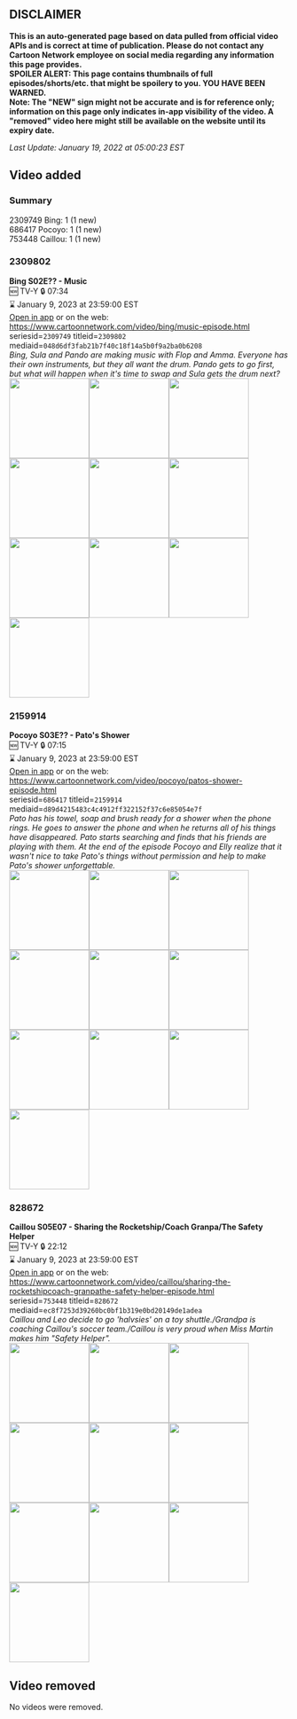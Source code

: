 ## DISCLAIMER
**This is an auto-generated page based on data pulled from official video APIs and is correct at time of publication. Please do not contact any Cartoon Network employee on social media regarding any information this page provides.**  
**SPOILER ALERT: This page contains thumbnails of full episodes/shorts/etc. that might be spoilery to you. YOU HAVE BEEN WARNED.**  
**Note: The "NEW" sign might not be accurate and is for reference only; information on this page only indicates in-app visibility of the video. A "removed" video here might still be available on the website until its expiry date.**  

_Last Update: January 19, 2022 at 05:00:23 EST_
## Video added
### Summary
2309749 Bing: 1 (1 new)  
686417 Pocoyo: 1 (1 new)  
753448 Caillou: 1 (1 new)  
### 2309802
**Bing S02E?? - Music**  
🆕 TV-Y 🔒 07:34  
⌛ January 9, 2023 at 23:59:00 EST  
[Open in app](https://cnvideo.sercomkc.org/redirector.html?type=cnapp&seriesid=1000000000093702&titleid=2309802&mediaid=048d6df3fab21b7f40c18f14a5b0f9a2ba0b6208) or on the web: https://www.cartoonnetwork.com/video/bing/music-episode.html  
seriesid=`2309749` titleid=`2309802` mediaid=`048d6df3fab21b7f40c18f14a5b0f9a2ba0b6208`  
_Bing, Sula and Pando are making music with Flop and Amma. Everyone has their own instruments, but they all want the drum. Pando gets to go first, but what will happen when it's time to swap and Sula gets the drum next?_  
<a href="https://s3.amazonaws.com/cartoonorchestrator/2309802_001_1280x720.jpg"><img src="https://s3.amazonaws.com/cartoonorchestrator/2309802_001_640x360.jpg" height="144px" /></a><a href="https://s3.amazonaws.com/cartoonorchestrator/2309802_002_1280x720.jpg"><img src="https://s3.amazonaws.com/cartoonorchestrator/2309802_002_640x360.jpg" height="144px" /></a><a href="https://s3.amazonaws.com/cartoonorchestrator/2309802_003_1280x720.jpg"><img src="https://s3.amazonaws.com/cartoonorchestrator/2309802_003_640x360.jpg" height="144px" /></a><a href="https://s3.amazonaws.com/cartoonorchestrator/2309802_004_1280x720.jpg"><img src="https://s3.amazonaws.com/cartoonorchestrator/2309802_004_640x360.jpg" height="144px" /></a><a href="https://s3.amazonaws.com/cartoonorchestrator/2309802_005_1280x720.jpg"><img src="https://s3.amazonaws.com/cartoonorchestrator/2309802_005_640x360.jpg" height="144px" /></a><a href="https://s3.amazonaws.com/cartoonorchestrator/2309802_006_1280x720.jpg"><img src="https://s3.amazonaws.com/cartoonorchestrator/2309802_006_640x360.jpg" height="144px" /></a><a href="https://s3.amazonaws.com/cartoonorchestrator/2309802_007_1280x720.jpg"><img src="https://s3.amazonaws.com/cartoonorchestrator/2309802_007_640x360.jpg" height="144px" /></a><a href="https://s3.amazonaws.com/cartoonorchestrator/2309802_008_1280x720.jpg"><img src="https://s3.amazonaws.com/cartoonorchestrator/2309802_008_640x360.jpg" height="144px" /></a><a href="https://s3.amazonaws.com/cartoonorchestrator/2309802_009_1280x720.jpg"><img src="https://s3.amazonaws.com/cartoonorchestrator/2309802_009_640x360.jpg" height="144px" /></a><a href="https://s3.amazonaws.com/cartoonorchestrator/2309802_010_1280x720.jpg"><img src="https://s3.amazonaws.com/cartoonorchestrator/2309802_010_640x360.jpg" height="144px" /></a>
### 2159914
**Pocoyo S03E?? - Pato's Shower**  
🆕 TV-Y 🔒 07:15  
⌛ January 9, 2023 at 23:59:00 EST  
[Open in app](https://cnvideo.sercomkc.org/redirector.html?type=cnapp&seriesid=1000000000093702&titleid=2159914&mediaid=d89d4215483c4c4912ff322152f37c6e85054e7f) or on the web: https://www.cartoonnetwork.com/video/pocoyo/patos-shower-episode.html  
seriesid=`686417` titleid=`2159914` mediaid=`d89d4215483c4c4912ff322152f37c6e85054e7f`  
_Pato has his towel, soap and brush ready for a shower when the phone rings. He goes to answer the phone and when he returns all of his things have disappeared. Pato starts searching and finds that his friends are playing with them. At the end of the episode Pocoyo and Elly realize that it wasn't nice to take Pato's things without permission and help to make Pato's shower unforgettable._  
<a href="https://s3.amazonaws.com/cartoonorchestrator/2159914_001_1280x720.jpg"><img src="https://s3.amazonaws.com/cartoonorchestrator/2159914_001_640x360.jpg" height="144px" /></a><a href="https://s3.amazonaws.com/cartoonorchestrator/2159914_002_1280x720.jpg"><img src="https://s3.amazonaws.com/cartoonorchestrator/2159914_002_640x360.jpg" height="144px" /></a><a href="https://s3.amazonaws.com/cartoonorchestrator/2159914_003_1280x720.jpg"><img src="https://s3.amazonaws.com/cartoonorchestrator/2159914_003_640x360.jpg" height="144px" /></a><a href="https://s3.amazonaws.com/cartoonorchestrator/2159914_004_1280x720.jpg"><img src="https://s3.amazonaws.com/cartoonorchestrator/2159914_004_640x360.jpg" height="144px" /></a><a href="https://s3.amazonaws.com/cartoonorchestrator/2159914_005_1280x720.jpg"><img src="https://s3.amazonaws.com/cartoonorchestrator/2159914_005_640x360.jpg" height="144px" /></a><a href="https://s3.amazonaws.com/cartoonorchestrator/2159914_006_1280x720.jpg"><img src="https://s3.amazonaws.com/cartoonorchestrator/2159914_006_640x360.jpg" height="144px" /></a><a href="https://s3.amazonaws.com/cartoonorchestrator/2159914_007_1280x720.jpg"><img src="https://s3.amazonaws.com/cartoonorchestrator/2159914_007_640x360.jpg" height="144px" /></a><a href="https://s3.amazonaws.com/cartoonorchestrator/2159914_008_1280x720.jpg"><img src="https://s3.amazonaws.com/cartoonorchestrator/2159914_008_640x360.jpg" height="144px" /></a><a href="https://s3.amazonaws.com/cartoonorchestrator/2159914_009_1280x720.jpg"><img src="https://s3.amazonaws.com/cartoonorchestrator/2159914_009_640x360.jpg" height="144px" /></a><a href="https://s3.amazonaws.com/cartoonorchestrator/2159914_010_1280x720.jpg"><img src="https://s3.amazonaws.com/cartoonorchestrator/2159914_010_640x360.jpg" height="144px" /></a>
### 828672
**Caillou S05E07 - Sharing the Rocketship/Coach Granpa/The Safety Helper**  
🆕 TV-Y 🔒 22:12  
⌛ January 9, 2023 at 23:59:00 EST  
[Open in app](https://cnvideo.sercomkc.org/redirector.html?type=cnapp&seriesid=1000000000093702&titleid=828672&mediaid=ec8f7253d39260bc0bf1b319e0bd20149de1adea) or on the web: https://www.cartoonnetwork.com/video/caillou/sharing-the-rocketshipcoach-granpathe-safety-helper-episode.html  
seriesid=`753448` titleid=`828672` mediaid=`ec8f7253d39260bc0bf1b319e0bd20149de1adea`  
_Caillou and Leo decide to go 'halvsies' on a toy shuttle./Grandpa is coaching Caillou's soccer team./Caillou is very proud when Miss Martin makes him "Safety Helper"._  
<a href="https://s3.amazonaws.com/cartoonorchestrator/828672_001_1280x720.jpg"><img src="https://s3.amazonaws.com/cartoonorchestrator/828672_001_640x360.jpg" height="144px" /></a><a href="https://s3.amazonaws.com/cartoonorchestrator/828672_002_1280x720.jpg"><img src="https://s3.amazonaws.com/cartoonorchestrator/828672_002_640x360.jpg" height="144px" /></a><a href="https://s3.amazonaws.com/cartoonorchestrator/828672_003_1280x720.jpg"><img src="https://s3.amazonaws.com/cartoonorchestrator/828672_003_640x360.jpg" height="144px" /></a><a href="https://s3.amazonaws.com/cartoonorchestrator/828672_004_1280x720.jpg"><img src="https://s3.amazonaws.com/cartoonorchestrator/828672_004_640x360.jpg" height="144px" /></a><a href="https://s3.amazonaws.com/cartoonorchestrator/828672_005_1280x720.jpg"><img src="https://s3.amazonaws.com/cartoonorchestrator/828672_005_640x360.jpg" height="144px" /></a><a href="https://s3.amazonaws.com/cartoonorchestrator/828672_006_1280x720.jpg"><img src="https://s3.amazonaws.com/cartoonorchestrator/828672_006_640x360.jpg" height="144px" /></a><a href="https://s3.amazonaws.com/cartoonorchestrator/828672_007_1280x720.jpg"><img src="https://s3.amazonaws.com/cartoonorchestrator/828672_007_640x360.jpg" height="144px" /></a><a href="https://s3.amazonaws.com/cartoonorchestrator/828672_008_1280x720.jpg"><img src="https://s3.amazonaws.com/cartoonorchestrator/828672_008_640x360.jpg" height="144px" /></a><a href="https://s3.amazonaws.com/cartoonorchestrator/828672_009_1280x720.jpg"><img src="https://s3.amazonaws.com/cartoonorchestrator/828672_009_640x360.jpg" height="144px" /></a><a href="https://s3.amazonaws.com/cartoonorchestrator/828672_010_1280x720.jpg"><img src="https://s3.amazonaws.com/cartoonorchestrator/828672_010_640x360.jpg" height="144px" /></a>
## Video removed
No videos were removed.  
